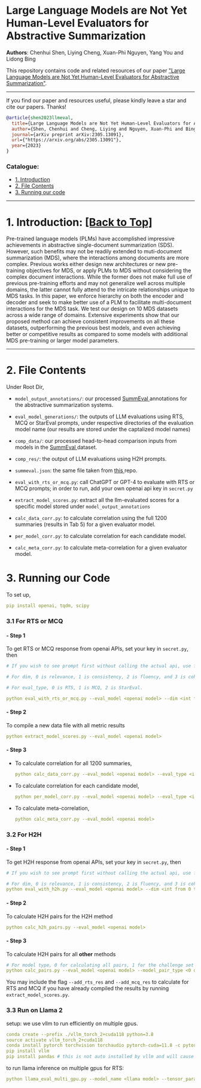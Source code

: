 # Large Language Models are Not Yet Human-Level Evaluators for Abstractive Summarization
**Authors**: Chenhui Shen, Liying Cheng, Xuan-Phi Nguyen, Yang You and Lidong Bing

This repository contains code and related resources of our paper ["Large Language Models are Not Yet Human-Level Evaluators for Abstractive Summarization"](https://arxiv.org/abs/2305.13091).

<!-- :star2: Check out this awesome [[demo]](https://huggingface.co/spaces/joaogante/contrastive_search_generation) generously supported by Huggingface ([@huggingface](https://github.com/huggingface) :hugs:) which compares contrastive search with other popular decoding methods. Many thanks to Huggingface :hugs:!  -->


****
If you find our paper and resources useful, please kindly leave a star and cite our papers. Thanks!

```bibtex
@article{shen2023llmeval,
  title={Large Language Models are Not Yet Human-Level Evaluators for Abstractive Summarization},
  author={Shen, Chenhui and Cheng, Liying and Nguyen, Xuan-Phi and Bing, Lidong and You, Yang},
  journal={arXiv preprint arXiv:2305.13091},
  url={"https://arxiv.org/abs/2305.13091"},
  year={2023}
}

```

<!-- ****

### News:
* [2022/10/26] Some content

**** -->

<span id='all_catelogue'/>

### Catalogue:
* <a href='#introduction'>1. Introduction</a>
* <a href='#file'>2. File Contents </a>
* <a href='#reproduce_examples'>3. Running our code</a>

    
****

<span id='introduction'/>

# 1. Introduction: <a href='#all_catelogue'>[Back to Top]</a>

Pre-trained language models (PLMs) have accomplished impressive achievements in abstractive single-document summarization (SDS). However, such benefits may not be readily extended to muti-document summarization (MDS), where the interactions among documents are more complex. Previous works either design new architectures or new pre-training objectives for MDS, or apply PLMs to MDS without considering the complex document interactions. While the former does not make full use of previous pre-training efforts and may not generalize well across multiple domains, the latter cannot fully attend to the intricate relationships unique to MDS tasks. In this paper, we enforce hierarchy on both the encoder and decoder and seek to make better use of a PLM to facilitate multi-document interactions for the MDS task. We test our design on 10 MDS datasets across a wide range of domains. Extensive experiments show that our proposed method can achieve consistent improvements on all these datasets, outperforming the previous best models, and even achieving better or competitive results as compared to some models with additional MDS pre-training or larger model parameters.

****


<span id='file'/>

# 2. File Contents

Under Root Dir,

* ``model_output_annotations/``: our processed <a href="https://github.com/Yale-LILY/SummEval"> SummEval </a> annotations for the abstractive summarization systems.

* ``eval_model_generations/``:  the outputs of LLM evaluations using RTS, MCQ or StarEval prompts, under respective directories of the evaluation model name (our results are stored under the captalized model names)

* ``comp_data/``: our processed head-to-head comparison inputs from models in the <a href="https://github.com/Yale-LILY/SummEval"> SummEval </a> dataset.

* ``comp_res/``: the output of LLM evaluations using H2H prompts.

* ``summeval.json``: the same file taken from <a href="https://github.com/krystalan/chatgpt_as_nlg_evaluator"> this </a> repo.

* ``eval_with_rts_or_mcq.py``: call ChatGPT or GPT-4 to evaluate with RTS or MCQ prompts; in order to run, add your own openai api key in ``secret.py``

* ``extract_model_scores.py``: extract all the llm-evaluated scores for a specific model stored under ``model_output_annotations`` 

* ``calc_data_corr.py``: to calculate correlation using the full 1200 summaries (results in Tab 5) for a given evaluator model.

* ``per_model_corr.py``: to calculate correlation for each candidate model.

* ``calc_meta_corr.py``: to calculate meta-correlation for a given evaluator model.




<span id='reproduce_examples'/>


# 3. Running our Code

To set up,
```yaml
pip install openai, tqdm, scipy
```

### 3.1 For RTS or MCQ

#### - Step 1
To get RTS or MCQ response from openai APIs, set your key in ``secret.py``, then
```yaml
# If you wish to see prompt first without calling the actual api, use flag --print_full_prompt_without_calling_api 

# For dim, 0 is relevance, 1 is consistency, 2 is fluency, and 3 is coherence;

# For eval_type, 0 is RTS, 1 is MCQ, 2 is StarEval.

python eval_with_rts_or_mcq.py --eval_model <openai model> --dim <int from 0 to 4> --eval_type <int from 0 to 3> 
```
#### - Step 2
To compile a new data file with all metric results 
```yaml
python extract_model_scores.py --eval_model <openai model>
```

#### - Step 3
* To calculate correlation for all 1200 summaries,
    ```yaml
    python calc_data_corr.py --eval_model <openai model> --eval_type <int from 0 to 3>
    ```

* To calculate correlation for each candidate model,
    ```yaml
    python per_model_corr.py --eval_model <openai model> --eval_type <int from 0 to 3>
    ```

* To calculate meta-correlation,
    ```yaml
    python calc_meta_corr.py --eval_model <openai model>
    ```

### 3.2 For H2H

#### - Step 1
To get H2H response from openai APIs, set your key in ``secret.py``, then
```yaml
# If you wish to see prompt first without calling the actual api, use flag --print_full_prompt_without_calling_api 

# For dim, 0 is relevance, 1 is consistency, 2 is fluency, and 3 is coherence;
python eval_with_h2h.py --eval_model <openai model> --dim <int from 0 to 4>
```
#### - Step 2
To calculate H2H pairs for the H2H method
```yaml
python calc_h2h_pairs.py --eval_model <openai model> 
```

#### - Step 3
To calculate H2H pairs for all __other__ methods 
```yaml
# For model type, 0 for calculating all pairs, 1 for the challenge set only
python calc_pairs.py --eval_model <openai model> --model_pair_type <0 or 1> --add_rts_res --add_mcq_res
```
You may include the flag ``--add_rts_res`` and ``--add_mcq_res`` to calculate for RTS and MCQ if you have already compiled the results by running ``extract_model_scores.py``.

### 3.3 Run on Llama 2

setup: we use vllm to run efficiently on multiple gpus.
```yaml
conda create --prefix ./vllm_torch_2+cuda118 python=3.8
source activate vllm_torch_2+cuda118
conda install pytorch torchvision torchaudio pytorch-cuda=11.8 -c pytorch -c nvidia
pip install vllm 
pip install pandas # this is not auto installed by vllm and will cause trouble in ray 
```

to run llama inference on multiple gpus for RTS:
```yaml
python llama_eval_multi_gpu.py --model_name <llama model> --tensor_parallel_size <num_gpus>
```